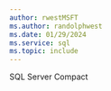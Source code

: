 ```yaml
---
author: rwestMSFT
ms.author: randolphwest
ms.date: 01/29/2024
ms.service: sql
ms.topic: include
---
```

 SQL Server Compact 
